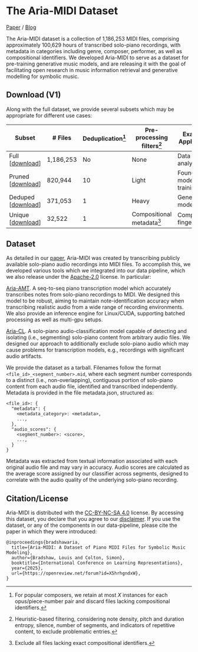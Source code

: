 # The Aria-MIDI Dataset

[Paper](https://openreview.net/pdf?id=X5hrhgndxW) / [Blog](https://loubbrad.com/blog/ariamidi) 

The Aria-MIDI dataset is a collection of 1,186,253 MIDI files, comprising approximately 100,629 hours of transcribed solo-piano recordings, with metadata in categories including genre, composer, performer, as well as compositional identifiers. We developed Aria-MIDI to serve as a dataset for pre-training generative music models, and are releasing it with the goal of facilitating open research in music information retrieval and generative modelling for symbolic music.

## Download (V1)

Along with the full dataset, we provide several subsets which may be appropriate for different use cases: 

| Subset        | # Files   | Deduplication[^1] | Pre-processing filters[^2]        | Example Application                    |
|---------------|-----------|--------------------|------------------------------------|----------------------------------------|
| Full [[download](https://huggingface.co/datasets/loubb/aria-midi/resolve/main/aria-midi-v1-ext.tar.gz?download=true)]       | 1,186,253 | No                 | None                               | Data analysis                          |
| Pruned [[download](https://huggingface.co/datasets/loubb/aria-midi/resolve/main/aria-midi-v1-pruned-ext.tar.gz?download=true)]     | 820,944   | 10                 | Light                              | Foundation model pre-training          |
| Deduped [[download](https://huggingface.co/datasets/loubb/aria-midi/resolve/main/aria-midi-v1-deduped-ext.tar.gz?download=true)]    | 371,053   | 1                  | Heavy                              | Generative modelling                   |
| Unique [[download](https://huggingface.co/datasets/loubb/aria-midi/resolve/main/aria-midi-v1-unique-ext.tar.gz?download=true)]     | 32,522    | 1                  | Compositional metadata[^3]         | Composition fingerprints               |

[^1]: For popular composers, we retain at most *X* instances for each opus/piece-number pair and discard files lacking compositional identifiers.  
[^2]: Heuristic-based filtering, considering note density, pitch and duration entropy, silence, number of segments, and indicators of repetitive content, to exclude problematic entries.  
[^3]: Exclude all files lacking exact compositional identifiers.

## Dataset

As detailed in our [paper](https://openreview.net/pdf?id=X5hrhgndxW), Aria-MIDI was created by transcribing publicly available solo-piano audio recordings into MIDI files. To accomplish this, we developed various tools which we integrated into our data pipeline, which we also release under the [Apache-2.0](https://www.apache.org/licenses/LICENSE-2.0) license. In particular: 

[Aria-AMT](https://github.com/EleutherAI/aria-amt). A seq-to-seq piano transcription model which accurately transcribes notes from solo-piano recordings to MIDI. We designed this model to be robust, aiming to maintain note-identification accuracy when transcribing realistic audio from a wide range of recording environments. We also provide an inference engine for Linux/CUDA, supporting batched processing as well as multi-gpu setups.

[Aria-CL](https://github.com/loubbrad/aria-cl). A solo-piano audio-classification model capable of detecting and isolating (i.e., segmenting) solo-piano content from arbitrary audio files. We designed our approach to additionally exclude solo-piano audio which may cause problems for transcription models, e.g., recordings with significant audio artifacts.

We provide the dataset as a tarball. Filenames follow the format `<file_id>_<segment_number>.mid`, where each segment number corresponds to a distinct (i.e., non-overlapping), contiguous portion of solo-piano content from each audio file, identified and transcribed independently. Metadata is provided in the file metadata.json, structured as: 

```
<file_id>: {
  "metadata": {
    <metadata_category>: <metadata>,
    ...,
  },
  "audio_scores": {
    <segment_number>: <score>,
    ...,
  }
}
```

Metadata was extracted from textual information associated with each original audio file and may vary in accuracy. Audio scores are calculated as the average score assigned by our classifier across segments, designed to correlate with the audio quality of the underlying solo-piano recording.

## Citation/License

Aria-MIDI is distributed with the [CC-BY-NC-SA 4.0](https://creativecommons.org/licenses/by-nc-sa/4.0/deed.en) license. By accessing this dataset, you declare that you agree to our [disclaimer](https://github.com/loubbrad/aria-midi/blob/main/disclaimer.md). If you use the dataset, or any of the components in our data-pipeline, please cite the paper in which they were introduced:

```
@inproceedings{bradshawaria,
  title={Aria-MIDI: A Dataset of Piano MIDI Files for Symbolic Music Modeling},
  author={Bradshaw, Louis and Colton, Simon},
  booktitle={International Conference on Learning Representations},
  year={2025},
  url={https://openreview.net/forum?id=X5hrhgndxW}, 
}
```

